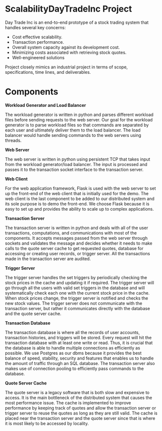# ScalabilityDayTradeInc Project

Day Trade Inc is an end-to-end prototype of a stock trading system that handles several key concerns:
- Cost effective scalability.
- Transaction performance.
- Overall system capacity against its development cost.
- Minimizing costs associated with retrieving stock quotes.
- Well-engineered solutions

Project closely mimics an industrial project in terms of scope, specifications, time lines, and deliverables.

<h1>Components</h1>

<b>Workload Generator and Load Balancer</b>

The workload generator is written in python and parses different workload files before sending requests to the web server. Our goal for the workload generator is to parse workload files so that commands are separated by each user and ultimately deliver them to the load balancer. The load balancer would handle sending commands to the web servers using threads.

<b>Web Server</b>

The web server is written in python using persistent TCP that takes input from the workload generator/load balancer. The input is processed and passes it to the transaction socket interface to the transaction server.

<b>Web Client</b>

For the web application framework, Flask is used with the web server to set up the front-end of the web client that is initially used for the demo. The web client is the last component to be added to our distributed system and its sole purpose is to demo the front-end. We choose Flask because it is easy to set up and provides the ability to scale up to complex applications.

<b>Transaction Server</b>

The transaction server is written in python and deals with all of the user transactions, computations, and communications with most of the components. It accepts messages passed from the web server through sockets and validates the message and decides whether it needs to make calls to the quote server cache to get requested quotes, database for accessing or creating user records, or trigger server. All the transactions made in the transaction server are audited.

<b>Trigger Server</b>

The trigger server handles the set triggers by periodically checking the stock prices in the cache and updating it if required. The trigger server will go through all the users with valid set triggers in the database and will systematically check each one with the current stock price in the cache. When stock prices change, the trigger server is notified and checks the new stock values. The trigger server does not communicate with the transaction server, but rather it communicates directly with the database and the quote server cache.

<b>Transaction Database</b>

The transaction database is where all the records of user accounts, transaction histories, and triggers will be stored.  Every request will hit the transaction database with at least one write or read. Thus, it is crucial that the database is able to handle multiple connections as efficiently as possible. We use Postgres as our dbms because it provides the best balance of speed, stability, security and features that enables us to handle the amount of traffic through an SQL database. The transaction server also makes use of connection pooling to efficiently pass commands to the database.

<b>Quote Server Cache</b>

The quote server is a legacy software that is both slow and expensive to access. It is the main bottleneck of the distributed system that causes the most performance issue. The cache is implemented to improve performance by keeping track of quotes and allow the transaction server or trigger server to reuse the quotes as long as they are still valid. The cache is placed near the transaction server and the quote server since that is where it is most likely to be accessed by locality. 
